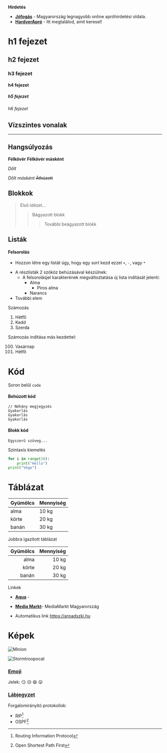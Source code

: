 __Hirdetés__

- __[Jófogás](https://jofogas.hu/)__ - Magyarország legnagyobb online apróhirdetési oldala.
- __[HardverApró](https://harverapro.hu/)__ - Itt megtalálod, amit keresel!


# h1 fejezet
## h2 fejezet
### h3 fejezet
#### h4 fejezet
##### h5 fejezet
###### h6 fejezet


## Vízszintes vonalak

----------


## Hangsúlyozás

**Félkövér**
__Félkövér másként__

*Dőlt*

_Dőlt másként_
~~Áthúzott~~


## Blokkok


> Első idézet...
>> Bágyazott blokk
>>> További beágyazott blokk


## Listák

#### Felsorolás

+ Hozzon létre egy listát úgy, hogy egy sort kezd ezzel `+`, `-`, vagy `*`
- A részlisták 2 szóköz behúzásával készülnek:
   - A felsorolásjel karakterének megváltoztatása új lista indítását jelenti:
       - Alma
           - Piros alma
        - Narancs
- További elem

Számozás

1. Hétfő
2. Kedd
3. Szerda



Számozás indítása más kezdettel:

100. Vasárnap
101. Hétfő


# Kód

Soron belül `code`

#### Behúzott kód

```
// Néhány megjegyzés
Gyakorlás
Gyakorlás
Gyakorlás
```

#### Blokk kód

```
Egyszerű szöveg...
```

Szintaxis kiemelés

```python
for i in range(10):
    print("Hello")
print("Vége")
```

# Táblázat

|Gyümölcs | Mennyiség |
|---------|-----------|
|alma     | 10 kg     |
|körte    | 20 kg     |
|banán    |30 kg      |


Jobbra igazított táblázat

|Gyümölcs | Mennyiség |
|---------:|-----------:|
|alma     | 10 kg     |
|körte    | 20 kg     |
|banán    |30 kg      |



Linkek

- __[Aqua](http://aqua.hu)__ -

- __[Media Markt](http://mediamarkt.hu/)__- MediaMarkt Magyarország

- Automatikus link https://arpadszki.hu


# Képek

![Minion](https://octodex.github.com/images/minion.png)

![Stormtroopocat](https://octodex.github.com/images/stormtroopocat.jpg "The Stormtroopocat")

### [Emoji](https://github.com/markdown-it/markdown-it-emoji)

Jelek: :smirk: :disappointed_relieved: :satisfied: :stuck_out_tongue:


### [Lábjegyzet](https://github.com/markdown-it/markdown-it-footnote)

Forgalomirányító protokollok: 
- RIP[^1]
- OSPF[^2]

[^1]:Routing Information Protocol

[^2]:Open Shortest Path First

